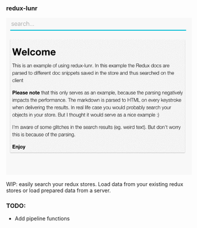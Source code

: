 ### redux-lunr

![](https://raw.githubusercontent.com/swennemans/redux-lunr/master/assets/example.gif)

WIP: easily search your redux stores. Load data from your existing redux stores or load prepared data from a server.
### TODO:
- Add pipeline functions